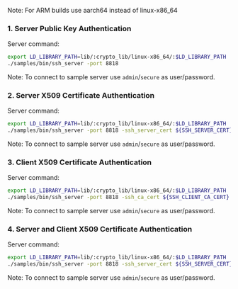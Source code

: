 Note: For ARM builds use aarch64 instead of linux-x86_64

### 1. Server Public Key Authentication

Server command:
```bash
export LD_LIBRARY_PATH=lib/:crypto_lib/linux-x86_64/:$LD_LIBRARY_PATH
./samples/bin/ssh_server -port 8818
```

Note: To connect to sample server use `admin`/`secure` as user/password.

### 2. Server X509 Certificate Authentication

Server command:
```bash
export LD_LIBRARY_PATH=lib/:crypto_lib/linux-x86_64/:$LD_LIBRARY_PATH
./samples/bin/ssh_server -port 8818 -ssh_server_cert ${SSH_SERVER_CERT} -ssh_server_blob ${SSH_SERVER_KEYBLOB}
```

Note: To connect to sample server use `admin`/`secure` as user/password.

### 3. Client X509 Certificate Authentication

Server command:
```bash
export LD_LIBRARY_PATH=lib/:crypto_lib/linux-x86_64/:$LD_LIBRARY_PATH
./samples/bin/ssh_server -port 8818 -ssh_ca_cert ${SSH_CLIENT_CA_CERT}
```

Note: To connect to sample server use `admin`/`secure` as user/password.

### 4. Server and Client X509 Certificate Authentication

Server command:
```bash
export LD_LIBRARY_PATH=lib/:crypto_lib/linux-x86_64/:$LD_LIBRARY_PATH
./samples/bin/ssh_server -port 8818 -ssh_server_cert ${SSH_SERVER_CERT} -ssh_server_blob ${SSH_SERVER_KEYBLOB} -ssh_ca_cert ${SSH_CLIENT_CA_CERT}
```

Note: To connect to sample server use `admin`/`secure` as user/password.